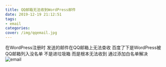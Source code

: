 ```yaml
---
title: QQ邮箱无法收到WordPress邮件
date: 2019-12-19 21:12:51
tags: 
- email
categories:
cover: /img/qqemail.jpg
---
```


在WordPress注册时 发送的邮件在QQ邮箱上无法查收
百度了下是WordPress被QQ邮箱列入没名单 
不是进垃圾箱 而是根本无法收到
通过添加白名单解决 
![email](/img/archive_img/qqemail.png)